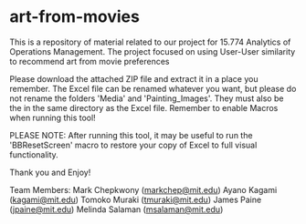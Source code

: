 # art-from-movies
This is a repository of material related to our project for 15.774 Analytics of Operations Management. The project focused on using User-User similarity to recommend art from movie preferences

Please download the attached ZIP file and extract it in a place you remember. The Excel file can be renamed whatever you want, but please do not rename the folders 'Media' and 'Painting_Images'. They must also be the in the same directory as the Excel file. Remember to enable Macros when running this tool!

PLEASE NOTE:
After running this tool, it may be useful to run the 'BBResetScreen' macro to restore your copy of Excel to full visual functionality.

Thank you and Enjoy!

Team Members:
  Mark Chepkwony (markchep@mit.edu)
  Ayano Kagami (kagami@mit.edu)
  Tomoko Muraki (tmuraki@mit.edu)
  James Paine (jpaine@mit.edu)
  Melinda Salaman (msalaman@mit.edu)
